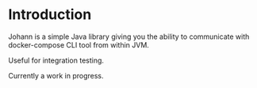 # Introduction

Johann is a simple Java library giving you the ability to communicate with docker-compose CLI tool from within JVM.

Useful for integration testing.

Currently a work in progress.
